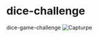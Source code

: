 # dice-challenge
dice-game-challenge
![Capturpe](https://github.com/anarus7/dice-challenge/assets/117738169/023d2bc5-07bb-4c98-8e91-93dead7a1f3c)
